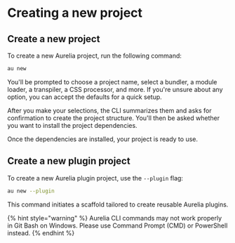 # Creating a new project

## Create a new project

To create a new Aurelia project, run the following command:

```bash
au new
```

You'll be prompted to choose a project name, select a bundler, a module loader, a transpiler, a CSS processor, and more. If you're unsure about any option, you can accept the defaults for a quick setup.

After you make your selections, the CLI summarizes them and asks for confirmation to create the project structure. You'll then be asked whether you want to install the project dependencies.

Once the dependencies are installed, your project is ready to use.

## Create a new plugin project

To create a new Aurelia plugin project, use the `--plugin` flag:

```bash
au new --plugin
```

This command initiates a scaffold tailored to create reusable Aurelia plugins.

{% hint style="warning" %}
Aurelia CLI commands may not work properly in Git Bash on Windows. Please use Command Prompt (CMD) or PowerShell instead.
{% endhint %}
